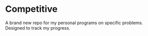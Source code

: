 # Competitive
A brand new repo for my personal programs on specific problems.
Designed to track my progress.
